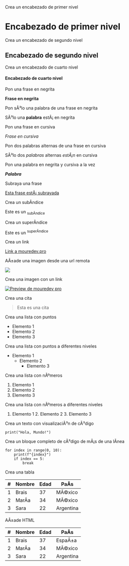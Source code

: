 Crea un encabezado de primer nivel

# Encabezado de primer nivel

Crea un encabezado de segundo nivel

## Encabezado de segundo nivel

Crea un encabezado de cuarto nivel

#### Encabezado de cuarto nivel

Pon una frase en negrita

**Frase en negrita**

Pon sÃ³lo una palabra de una frase en negrita

SÃ³lo una **palabra** estÃ¡ en negrita

Pon una frase en cursiva

*Frase en cursiva*

Pon dos palabras alternas de una frase en cursiva

SÃ³lo dos *palabras* alternas *estÃ¡n* en cursiva

Pon una palabra en negrita y cursiva a la vez

***Palabra***

Subraya una frase

<ins>Esta frase estÃ¡ subrayada</ins>

Crea un subÃ­ndice

Este es un <sub>subÃ­ndice</sub>

Crea un superÃ­ndice

Este es un <sup>superÃ­ndice</sup>

Crea un link

[Link a mouredev.pro](https://mouredev.pro)

AÃ±ade una imagen desde una url remota

![](https://mouredev.pro/preview.jpg)

Crea una imagen con un link

[![Preview de mouredev pro](https://mouredev.pro/preview.jpg)](https://mouredev.pro)

Crea una cita

> Esta es una cita

Crea una lista con puntos

* Elemento 1
* Elemento 2
* Elemento 3

Crea una lista con puntos a diferentes niveles

* Elemento 1
	* Elemento 2
		* Elemento 3

Crea una lista con nÃºmeros

1. Elemento 1
2. Elemento 2
3. Elemento 3

Crea una lista con nÃºmeros a diferentes niveles

1. Elemento 1
	2. Elemento 2
		3. Elemento 3

Crea un texto con visualizaciÃ³n de cÃ³digo

`print("Hola, Mundo!")`

Crea un bloque completo de cÃ³digo de mÃ¡s de una lÃ­nea

```
for index in range(0, 10):
	print(f"{index}")
	if index == 5:
		break
```

Crea una tabla

| #  | Nombre         | Edad | PaÃ­s       |
|----|----------------|------|------------|
| 1  | Brais          | 37   | MÃ©xico     |
| 2  | MarÃ­a          | 34   | MÃ©xico     |
| 3  | Sara           | 22   | Argentina  |

AÃ±ade HTML

<table>
    <thead>
        <tr>
            <th>#</th>
            <th>Nombre</th>
            <th>Edad</th>
            <th>PaÃ­s</th>
        </tr>
    </thead>
    <tbody>
        <tr>
            <td>1</td>
            <td>Brais</td>
            <td>37</td>
            <td>EspaÃ±a</td>
        </tr>
        <tr>
            <td>2</td>
            <td>MarÃ­a</td>
            <td>34</td>
            <td>MÃ©xico</td>
        </tr>
        <tr>
            <td>3</td>
            <td>Sara</td>
            <td>22</td>
            <td>Argentina</td>
        </tr>
    </tbody>
</table>

